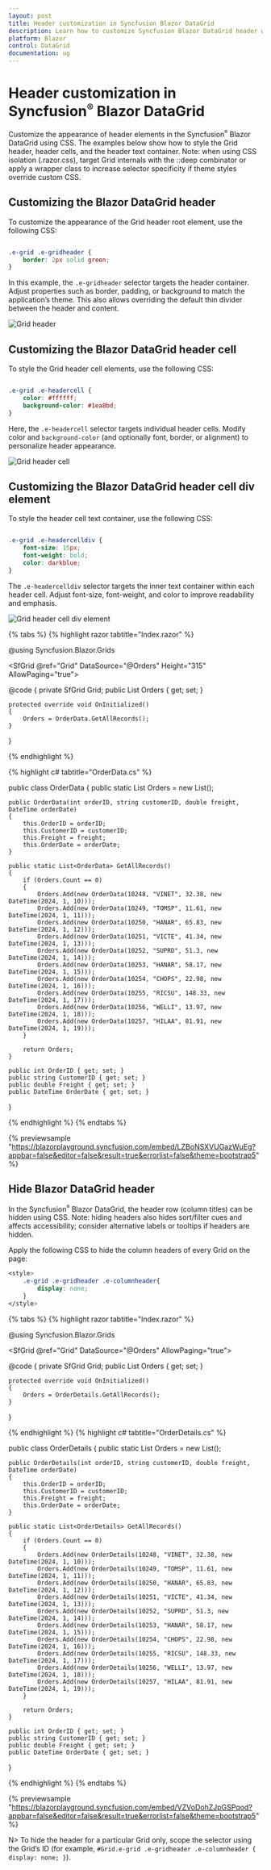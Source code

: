 ```yaml
---
layout: post
title: Header customization in Syncfusion Blazor DataGrid
description: Learn how to customize Syncfusion Blazor DataGrid header with CSS—style header bar, cells, text, or hide it, with CSS isolation tips and cautions.
platform: Blazor
control: DataGrid
documentation: ug
---
```


# Header customization in Syncfusion<sup style="font-size:70%">&reg;</sup> Blazor DataGrid

Customize the appearance of header elements in the Syncfusion<sup style="font-size:70%">&reg;</sup> Blazor DataGrid using CSS. The examples below show how to style the Grid header, header cells, and the header text container. Note: when using CSS isolation (.razor.css), target Grid internals with the ::deep combinator or apply a wrapper class to increase selector specificity if theme styles override custom CSS.

## Customizing the Blazor DataGrid header

To customize the appearance of the Grid header root element, use the following CSS:

```css

.e-grid .e-gridheader {
    border: 2px solid green;
}
```
In this example, the `.e-gridheader` selector targets the header container. Adjust properties such as border, padding, or background to match the application’s theme. This also allows overriding the default thin divider between the header and content.

![Grid header](../images/style-and-appearance/grid-header.png)

## Customizing the Blazor DataGrid header cell

To style the Grid header cell elements, use the following CSS:

```css

.e-grid .e-headercell {
    color: #ffffff;
    background-color: #1ea8bd;
}

```
Here, the `.e-headercell` selector targets individual header cells. Modify color and `background-color` (and optionally font, border, or alignment) to personalize header appearance.

![Grid header cell](../images/style-and-appearance/grid-header-cell.png)

## Customizing the Blazor DataGrid header cell div element

To style the header cell text container, use the following CSS:

```css

.e-grid .e-headercelldiv {
    font-size: 15px;
    font-weight: bold;
    color: darkblue;
}
```
The `.e-headercelldiv` selector targets the inner text container within each header cell. Adjust font-size, font-weight, and color to improve readability and emphasis.

![Grid header cell div element](../images/style-and-appearance/grid-header-cell-div-element.png)

{% tabs %}
{% highlight razor tabtitle="Index.razor" %}

@using Syncfusion.Blazor.Grids

<SfGrid @ref="Grid" DataSource="@Orders" Height="315" AllowPaging="true">
    <GridPageSettings PageSize="8"></GridPageSettings>
    <GridColumns>
        <GridColumn Field=@nameof(OrderData.OrderID) HeaderText="Order ID" TextAlign="Syncfusion.Blazor.Grids.TextAlign.Right" Width="140"></GridColumn>
        <GridColumn Field=@nameof(OrderData.CustomerID) HeaderText="Customer ID" Width="120"></GridColumn>
        <GridColumn Field=@nameof(OrderData.Freight) HeaderText="Freight" TextAlign="Syncfusion.Blazor.Grids.TextAlign.Right" Width="120"></GridColumn>
        <GridColumn Field=@nameof(OrderData.OrderDate) HeaderText="Order Date" Format="d" Width="100" TextAlign="Syncfusion.Blazor.Grids.TextAlign.Right"></GridColumn>
    </GridColumns>
</SfGrid>

<style>
    .e-grid .e-headercelldiv {
        font-size: 15px;
        font-weight: bold;
        color: darkblue;
    }
    .e-grid .e-headercell {
        color: #ffffff;
        background-color: #1ea8bd;
    }
    .e-grid .e-gridheader {
        border: 2px solid green;
    }
</style>

@code {
    private SfGrid<OrderData> Grid;
    public List<OrderData> Orders { get; set; }

    protected override void OnInitialized()
    {
        Orders = OrderData.GetAllRecords();
    }
}

{% endhighlight %}

{% highlight c# tabtitle="OrderData.cs" %}

public class OrderData
{
    public static List<OrderData> Orders = new List<OrderData>();

    public OrderData(int orderID, string customerID, double freight, DateTime orderDate)
    {
        this.OrderID = orderID;
        this.CustomerID = customerID;
        this.Freight = freight;
        this.OrderDate = orderDate;
    }

    public static List<OrderData> GetAllRecords()
    {
        if (Orders.Count == 0)
        {
            Orders.Add(new OrderData(10248, "VINET", 32.38, new DateTime(2024, 1, 10)));
            Orders.Add(new OrderData(10249, "TOMSP", 11.61, new DateTime(2024, 1, 11)));
            Orders.Add(new OrderData(10250, "HANAR", 65.83, new DateTime(2024, 1, 12)));
            Orders.Add(new OrderData(10251, "VICTE", 41.34, new DateTime(2024, 1, 13)));
            Orders.Add(new OrderData(10252, "SUPRD", 51.3, new DateTime(2024, 1, 14)));
            Orders.Add(new OrderData(10253, "HANAR", 58.17, new DateTime(2024, 1, 15)));
            Orders.Add(new OrderData(10254, "CHOPS", 22.98, new DateTime(2024, 1, 16)));
            Orders.Add(new OrderData(10255, "RICSU", 148.33, new DateTime(2024, 1, 17)));
            Orders.Add(new OrderData(10256, "WELLI", 13.97, new DateTime(2024, 1, 18)));
            Orders.Add(new OrderData(10257, "HILAA", 81.91, new DateTime(2024, 1, 19)));
        }

        return Orders;
    }

    public int OrderID { get; set; }
    public string CustomerID { get; set; }
    public double Freight { get; set; }
    public DateTime OrderDate { get; set; }
}

{% endhighlight %}
{% endtabs %}

{% previewsample "https://blazorplayground.syncfusion.com/embed/LZBoNSXVUGazWuEg?appbar=false&editor=false&result=true&errorlist=false&theme=bootstrap5" %}

## Hide Blazor DataGrid header

In the Syncfusion<sup style="font-size:70%">&reg;</sup> Blazor DataGrid, the header row (column titles) can be hidden using CSS. Note: hiding headers also hides sort/filter cues and affects accessibility; consider alternative labels or tooltips if headers are hidden.

Apply the following CSS to hide the column headers of every Grid on the page:

```css
<style>
    .e-grid .e-gridheader .e-columnheader{
        display: none;
    }
</style>
```
{% tabs %}
{% highlight razor tabtitle="Index.razor" %}

@using Syncfusion.Blazor.Grids

<SfGrid @ref="Grid" DataSource="@Orders" AllowPaging="true">
    <GridColumns>
        <GridColumn Field=@nameof(OrderDetails.OrderID) HeaderText="Order ID" TextAlign="Syncfusion.Blazor.Grids.TextAlign.Right" Width="140"></GridColumn>
        <GridColumn Field=@nameof(OrderDetails.CustomerID) HeaderText="Customer ID" Width="120"></GridColumn>
        <GridColumn Field=@nameof(OrderDetails.Freight) HeaderText="Freight" TextAlign="Syncfusion.Blazor.Grids.TextAlign.Right" Width="120"></GridColumn>
        <GridColumn Field=@nameof(OrderDetails.OrderDate) HeaderText="Order Date" Format="d" Width="100" TextAlign="Syncfusion.Blazor.Grids.TextAlign.Right"></GridColumn>
    </GridColumns>
</SfGrid>

<style>
    .e-grid .e-gridheader .e-columnheader{
        display: none;
    }
</style>

@code {
    private SfGrid<OrderDetails> Grid;
    public List<OrderDetails> Orders { get; set; }

    protected override void OnInitialized()
    {
        Orders = OrderDetails.GetAllRecords();
    }
}

{% endhighlight %}
{% highlight c# tabtitle="OrderDetails.cs" %}

public class OrderDetails
{
    public static List<OrderDetails> Orders = new List<OrderDetails>();

    public OrderDetails(int orderID, string customerID, double freight, DateTime orderDate)
    {
        this.OrderID = orderID;
        this.CustomerID = customerID;
        this.Freight = freight;
        this.OrderDate = orderDate;
    }

    public static List<OrderDetails> GetAllRecords()
    {
        if (Orders.Count == 0)
        {
            Orders.Add(new OrderDetails(10248, "VINET", 32.38, new DateTime(2024, 1, 10)));
            Orders.Add(new OrderDetails(10249, "TOMSP", 11.61, new DateTime(2024, 1, 11)));
            Orders.Add(new OrderDetails(10250, "HANAR", 65.83, new DateTime(2024, 1, 12)));
            Orders.Add(new OrderDetails(10251, "VICTE", 41.34, new DateTime(2024, 1, 13)));
            Orders.Add(new OrderDetails(10252, "SUPRD", 51.3, new DateTime(2024, 1, 14)));
            Orders.Add(new OrderDetails(10253, "HANAR", 58.17, new DateTime(2024, 1, 15)));
            Orders.Add(new OrderDetails(10254, "CHOPS", 22.98, new DateTime(2024, 1, 16)));
            Orders.Add(new OrderDetails(10255, "RICSU", 148.33, new DateTime(2024, 1, 17)));
            Orders.Add(new OrderDetails(10256, "WELLI", 13.97, new DateTime(2024, 1, 18)));
            Orders.Add(new OrderDetails(10257, "HILAA", 81.91, new DateTime(2024, 1, 19)));
        }

        return Orders;
    }

    public int OrderID { get; set; }
    public string CustomerID { get; set; }
    public double Freight { get; set; }
    public DateTime OrderDate { get; set; }
}

{% endhighlight %}
{% endtabs %}

{% previewsample "https://blazorplayground.syncfusion.com/embed/VZVoDohZJpGSPqod?appbar=false&editor=false&result=true&errorlist=false&theme=bootstrap5" %}

N> To hide the header for a particular Grid only, scope the selector using the Grid’s ID (for example, `#Grid.e-grid .e-gridheader .e-columnheader { display: none; }`).